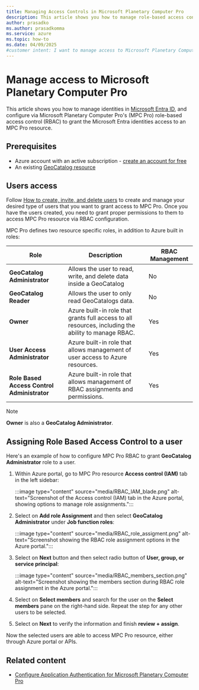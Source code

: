 ```yaml
---
title: Managing Access Controls in Microsoft Planetary Computer Pro
description: This article shows you how to manage role-based access control (RBAC) access to Microsoft Planetary Computer Pro.
author: prasadko
ms.author: prasadkomma
ms.service: azure
ms.topic: how-to
ms.date: 04/09/2025
#customer intent: I want to manage access to Microsoft Planetary Computer Pro.
---
```


# Manage access to Microsoft Planetary Computer Pro

This article shows you how to manage identities in [Microsoft Entra ID](/entra/fundamentals/whatis), and configure via Microsoft Planetary Computer Pro's (MPC Pro) role-based access control (RBAC) to grant the Microsoft Entra identities access to an MPC Pro resource.

## Prerequisites

- Azure account with an active subscription - [create an account for free](https://azure.microsoft.com/free/?ref=microsoft.com&utm_source=microsoft.com&utm_medium=docs&utm_campaign=visualstudio)
- An existing [GeoCatalog resource](./deploy-geocatalog-resource.md)

## Users access

Follow [How to create, invite, and delete users](/entra/fundamentals/how-to-create-delete-users) to create and manage your desired type of users that you want to grant access to MPC Pro. Once you have the users created, you need to grant proper permissions to them to access MPC Pro resource via RBAC configuration. 

MPC Pro defines two resource specific roles, in addition to Azure built in roles:

| **Role**                          | **Description**                                                                                     | **RBAC Management** |
|------------------------------------|-----------------------------------------------------------------------------------------------------|----------------------|
| **GeoCatalog Administrator**       | Allows the user to read, write, and delete data inside a GeoCatalog                                 | No                   |
| **GeoCatalog Reader**              | Allows the user to only read GeoCatalogs data.                                                          | No                   |
| **Owner**                          | Azure built-in role that grants full access to all resources, including the ability to manage RBAC.  | Yes                  |
| **User Access Administrator**      | Azure built-in role that allows management of user access to Azure resources.                      | Yes                  |
| **Role Based Access Control Administrator** | Azure built-in role that allows management of RBAC assignments and permissions.                   | Yes                  |

> [!NOTE]
> **Owner** is also a **GeoCatalog Administrator**.

## Assigning Role Based Access Control to a user

Here's an example of how to configure MPC Pro RBAC to grant **GeoCatalog Administrator** role to a user.

1. Within Azure portal, go to MPC Pro resource **Access control (IAM)** tab in the left sidebar:

    :::image type="content" source="media/RBAC_IAM_blade.png" alt-text="Screenshot of the Access control (IAM) tab in the Azure portal, showing options to manage role assignments.":::

1. Select on **Add role Assignment** and then select **GeoCatalog Administrator** under **Job function roles**:

    :::image type="content" source="media/RBAC_role_assigment.png" alt-text="Screenshot showing the RBAC role assignment options in the Azure portal.":::

1. Select on **Next** button and then select radio button of **User, group, or service principal**:

    :::image type="content" source="media/RBAC_members_section.png" alt-text="Screenshot showing the members section during RBAC role assignment in the Azure portal.":::

1. Select on **Select members** and search for the user on the **Select members** pane on the right-hand side. Repeat the step for any other users to be selected.

1. Select on **Next** to verify the information and finish **review + assign**.

Now the selected users are able to access MPC Pro resource, either through Azure portal or APIs.

## Related content

- [Configure Application Authentication for Microsoft Planetary Computer Pro](./application-authentication.md)